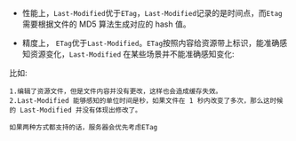 - 性能上，`Last-Modified`优于`ETag`，`Last-Modified`记录的是时间点，而`Etag`需要根据文件的 MD5 算法生成对应的 hash 值。

- 精度上， `ETag`优于`Last-Modified`。`ETag`按照内容给资源带上标识，能准确感知资源变化，`Last-Modified` 在某些场景并不能准确感知变化:

比如:

```
1.编辑了资源文件，但是文件内容并没有更改，这样也会造成缓存失效。
2.Last-Modified 能够感知的单位时间是秒，如果文件在 1 秒内改变了多次，那么这时候的 Last-Modified 并没有体现出修改了。
```

`如果两种方式都支持的话，服务器会优先考虑ETag`
